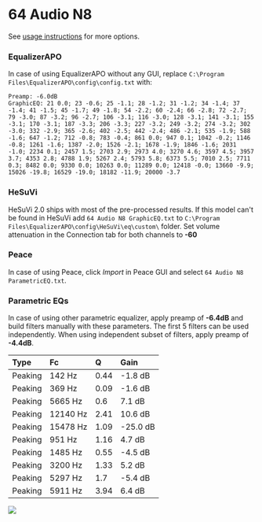 # 64 Audio N8
See [usage instructions](https://github.com/jaakkopasanen/AutoEq#usage) for more options.

### EqualizerAPO
In case of using EqualizerAPO without any GUI, replace `C:\Program Files\EqualizerAPO\config\config.txt`
with:
```
Preamp: -6.0dB
GraphicEQ: 21 0.0; 23 -0.6; 25 -1.1; 28 -1.2; 31 -1.2; 34 -1.4; 37 -1.4; 41 -1.5; 45 -1.7; 49 -1.8; 54 -2.2; 60 -2.4; 66 -2.8; 72 -2.7; 79 -3.0; 87 -3.2; 96 -2.7; 106 -3.1; 116 -3.0; 128 -3.1; 141 -3.1; 155 -3.1; 170 -3.1; 187 -3.3; 206 -3.3; 227 -3.2; 249 -3.2; 274 -3.2; 302 -3.0; 332 -2.9; 365 -2.6; 402 -2.5; 442 -2.4; 486 -2.1; 535 -1.9; 588 -1.6; 647 -1.2; 712 -0.8; 783 -0.4; 861 0.0; 947 0.1; 1042 -0.2; 1146 -0.8; 1261 -1.6; 1387 -2.0; 1526 -2.1; 1678 -1.9; 1846 -1.6; 2031 -1.0; 2234 0.1; 2457 1.5; 2703 2.9; 2973 4.0; 3270 4.6; 3597 4.5; 3957 3.7; 4353 2.8; 4788 1.9; 5267 2.4; 5793 5.8; 6373 5.5; 7010 2.5; 7711 0.3; 8482 0.0; 9330 0.0; 10263 0.0; 11289 0.0; 12418 -0.0; 13660 -9.9; 15026 -19.8; 16529 -19.0; 18182 -11.9; 20000 -3.7
```

### HeSuVi
HeSuVi 2.0 ships with most of the pre-processed results. If this model can't be found in HeSuVi add
`64 Audio N8 GraphicEQ.txt` to `C:\Program Files\EqualizerAPO\config\HeSuVi\eq\custom\` folder.
Set volume attenuation in the Connection tab for both channels to **-60**

### Peace
In case of using Peace, click *Import* in Peace GUI and select `64 Audio N8 ParametricEQ.txt`.

### Parametric EQs
In case of using other parametric equalizer, apply preamp of **-6.4dB** and build filters manually
with these parameters. The first 5 filters can be used independently.
When using independent subset of filters, apply preamp of **-4.4dB**.

| Type    | Fc       |    Q | Gain     |
|:--------|:---------|:-----|:---------|
| Peaking | 142 Hz   | 0.44 | -1.8 dB  |
| Peaking | 369 Hz   | 0.09 | -1.6 dB  |
| Peaking | 5665 Hz  | 0.6  | 7.1 dB   |
| Peaking | 12140 Hz | 2.41 | 10.6 dB  |
| Peaking | 15478 Hz | 1.09 | -25.0 dB |
| Peaking | 951 Hz   | 1.16 | 4.7 dB   |
| Peaking | 1485 Hz  | 0.55 | -4.5 dB  |
| Peaking | 3200 Hz  | 1.33 | 5.2 dB   |
| Peaking | 5297 Hz  | 1.7  | -5.4 dB  |
| Peaking | 5911 Hz  | 3.94 | 6.4 dB   |

![](https://raw.githubusercontent.com/jaakkopasanen/AutoEq/master/results/oratory1990/harman_in-ear_2017-1/64%20Audio%20N8/64%20Audio%20N8.png)